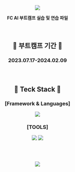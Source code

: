 <div align=center>

<img src="https://capsule-render.vercel.app/api?type=Rounded&color=auto&height=200&section=header&text=FC%20AI%20부트캠프&fontSize=90&" />



**FC AI 부트캠프 실습 및 연습 파일**</br></br></br>



 ## :calendar: 부트캠프 기간 :calendar:
### 2023.07.17-2024.02.09 </br></br></br>
## :memo: Teck Stack :memo: 
### [Framework & Languages]
<img src="https://img.shields.io/badge/Python-F24E1E?style=flat-square&logo=Python&logoColor=#3776AB"/></br>

### [TOOLS]
<img src="https://img.shields.io/badge/Visual Studio Code-007ACC?style=flat-square&logo=Visual Studio Code&logoColor=white"/>
<img src="https://img.shields.io/badge/GitHub-181717?style=flat-square&logo=GitHub&logoColor=white"/></br></br></br></br>


<img src="https://github-readme-stats.vercel.app/api/top-langs/?username=JaeminKim-Irene&layout=compact"><br><br>

</div>
